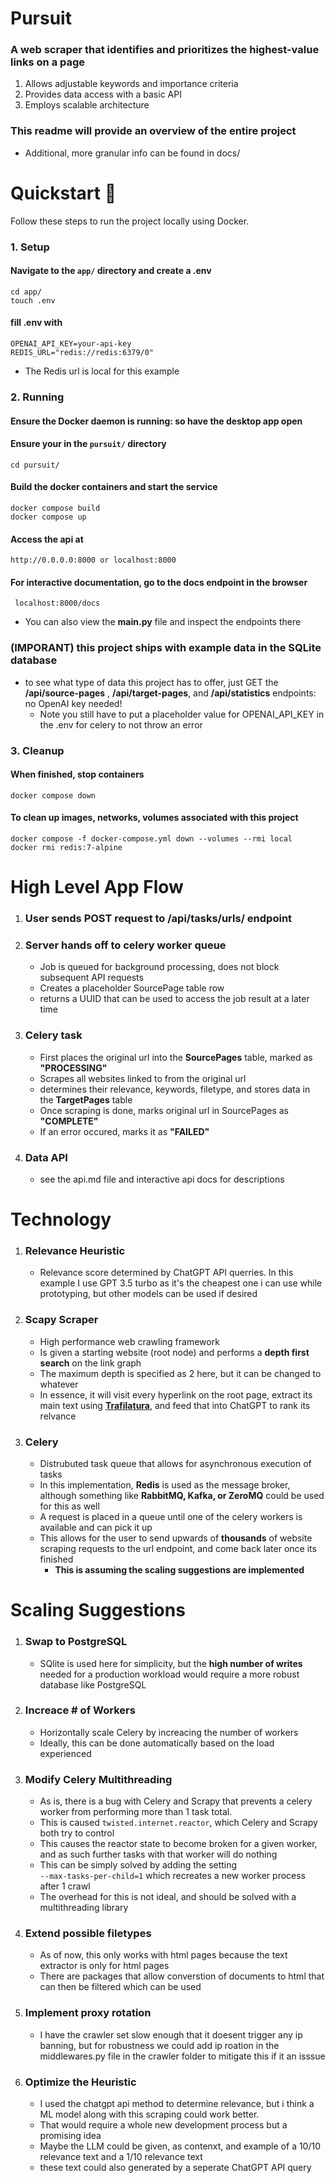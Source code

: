 # Pursuit

### A web scraper that identifies and prioritizes the highest-value links on a page

1. Allows adjustable keywords and importance criteria
2. Provides data access with a basic API
3. Employs scalable architecture

### This readme will provide an overview of the entire project
- Additional, more granular info can be found in docs/

# Quickstart 🚀
Follow these steps to run the project locally using Docker. 
### 1. Setup

#### Navigate to the ```app/``` directory and create a .env

```
cd app/
touch .env
```

#### fill .env with 
```
OPENAI_API_KEY=your-api-key
REDIS_URL="redis://redis:6379/0"
``` 
- The Redis url is local for this example

### 2. Running 

#### Ensure the Docker daemon is running: so have the desktop app open

#### Ensure your in the ```pursuit/``` directory 

```
cd pursuit/
```

#### Build the docker containers and start the service
```
docker compose build
docker compose up
```

#### Access the api at 

`http://0.0.0.0:8000 or localhost:8000`

#### For interactive documentation, go to the docs endpoint in the browser
` localhost:8000/docs`
- You can also view the **main.py** file and inspect the endpoints there

### (IMPORANT) this project ships with example data in the SQLite database
- to see what type of data this project has to offer, just GET the **/api/source-pages** , **/api/target-pages**, and **/api/statistics** endpoints: no OpenAI key needed! 
    - Note you still have to put a placeholder value for OPENAI_API_KEY in the .env for celery to not throw an error


### 3. Cleanup 
#### When finished, stop containers

``` 
docker compose down
```

#### To clean up images, networks, volumes associated with this project

``` 
docker compose -f docker-compose.yml down --volumes --rmi local 
docker rmi redis:7-alpine
```

# High Level App Flow

1. ### User sends POST request to /api/tasks/urls/ endpoint 

2. ### Server hands off to celery worker queue
    - Job is queued for background processing, does not block subsequent API requests
    - Creates a placeholder SourcePage table row
    - returns a UUID that can be used to access the job result at a later time
3. ### Celery task 
    - First places the original url into the **SourcePages** table, marked as **"PROCESSING"**
    - Scrapes all websites linked to from the original url
    - determines their relevance, keywords, filetype, and stores data in the **TargetPages** table
    - Once scraping is done, marks original url in SourcePages as **"COMPLETE"**
    - If an error occured, marks it as **"FAILED"**
4. ### Data API
    - see the api.md file and interactive api docs for descriptions
    

# Technology

1.  ### Relevance Heuristic
    - Relevance score determined by ChatGPT API querries. In this example I use GPT 3.5 turbo as it's the cheapest one i can use while prototyping, but other models can be used if desired
2.  ### Scapy Scraper
    - High performance web crawling framework 
    - Is given a starting website (root node) and performs a **depth first search** on the link graph
    - The maximum depth is specified as 2 here, but it can be changed to whatever
    - In essence, it will visit every hyperlink on the root page, extract its main text using **[Trafilatura](https://trafilatura.readthedocs.io/en/latest/index.html)**, and feed that into ChatGPT to rank its relvance 
3. ### **Celery**
    - Distrubuted task queue that allows for asynchronous execution of tasks
    - In this implementation, **Redis** is used as the message broker, although something like **RabbitMQ, Kafka, or ZeroMQ** could be used for this as well
    - A request is placed in a queue until one of the celery workers is available and can pick it up 
    - This allows for the user to send upwards of **thousands** of website scraping requests to the url endpoint, and come back later once its finished
        - **This is assuming the scaling suggestions are implemented** 


# Scaling Suggestions
1. ### Swap to PostgreSQL
    - SQlite is used here for simplicity, but the **high number of writes** needed for a production workload would require a more robust database like PostgreSQL
2. ### Increace # of Workers
    - Horizontally scale Celery by increacing the number of workers
    - Ideally, this can be done automatically based on the load experienced
3. ### Modify Celery Multithreading
    - As is, there is a bug with Celery and Scrapy that prevents a celery worker from performing more than 1 task total.
    - This is caused ```twisted.internet.reactor```, which Celery and Scrapy both try to control 
    - This causes the reactor state to become broken for a given worker, and as such further tasks with that worker will do nothing
    - This can be simply solved by adding the setting \
    ```--max-tasks-per-child=1``` which recreates a new worker process after 1 crawl
    - The overhead for this is not ideal, and should be solved with a multithreading library
4. ### Extend possible filetypes
    - As of now, this only works with html pages because the text extractor is only for html pages
    - There are packages that allow converstion of documents to html that can then be filtered which can be used 
5. ### Implement proxy rotation
    - I have the crawler set slow enough that it doesent trigger any ip banning, but for robustness we could add ip roation in the middlewares.py file in the crawler folder to mitigate this if it an isssue
6. ### Optimize the Heuristic
    - I used the chatgpt api method to determine relevance, but i think a ML model along with this scraping could work better. 
    - That would require a whole new development process but a promising idea
    - Maybe the LLM could be given, as contenxt, and example of a 10/10 relevance text and a 1/10 relevance text
    - these text could also generated by a seperate ChatGPT API query 
        
